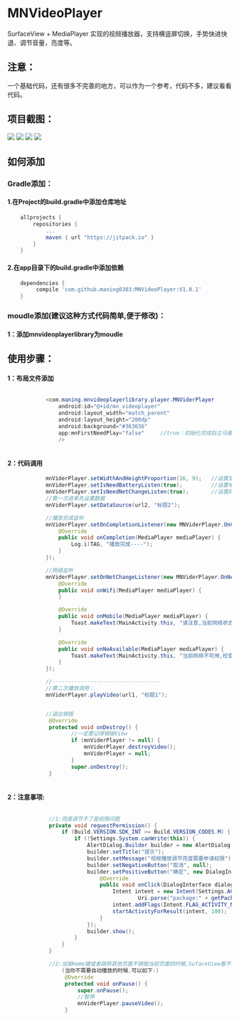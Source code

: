 # MNVideoPlayer
SurfaceView + MediaPlayer 实现的视频播放器，支持横竖屏切换，手势快进快退、调节音量，亮度等。

## 注意：
一个基础代码，还有很多不完善的地方，可以作为一个参考，代码不多，建议看看代码。

## 项目截图：

![](https://github.com/maning0303/MNVideoPlayer/raw/master/screenshots/001.jpg)
![](https://github.com/maning0303/MNVideoPlayer/raw/master/screenshots/002.jpg)
![](https://github.com/maning0303/MNVideoPlayer/raw/master/screenshots/003.jpg)
![](https://github.com/maning0303/MNVideoPlayer/raw/master/screenshots/004.jpg)


## 如何添加
### Gradle添加：
#### 1.在Project的build.gradle中添加仓库地址
``` gradle
	allprojects {
		repositories {
			...
			maven { url "https://jitpack.io" }
		}
	}
```

#### 2.在app目录下的build.gradle中添加依赖
``` gradle
	dependencies {
	     compile 'com.github.maning0303:MNVideoPlayer:V1.0.1'
	}
```

### moudle添加(建议这种方式代码简单,便于修改)：
#### 1：添加mnvideoplayerlibrary为moudle

## 使用步骤：
#### 1：布局文件添加
``` java

            <com.maning.mnvideoplayerlibrary.player.MNViderPlayer
                android:id="@+id/mn_videoplayer"
                android:layout_width="match_parent"
                android:layout_height="200dp"
                android:background="#363636"
                app:mnFirstNeedPlay="false"     //true：初始化完成后立马播放
                />
                
```

#### 2：代码调用
``` java
            mnViderPlayer.setWidthAndHeightProportion(16, 9);   //设置宽高比
            mnViderPlayer.setIsNeedBatteryListen(true);         //设置电量监听
            mnViderPlayer.setIsNeedNetChangeListen(true);       //设置网络监听
            //第一次进来先设置数据
            mnViderPlayer.setDataSource(url2, "标题2");

            //播放完成监听
            mnViderPlayer.setOnCompletionListener(new MNViderPlayer.OnCompletionListener() {
                @Override
                public void onCompletion(MediaPlayer mediaPlayer) {
                    Log.i(TAG, "播放完成----");
                }
            });

            //网络监听
            mnViderPlayer.setOnNetChangeListener(new MNViderPlayer.OnNetChangeListener() {
                @Override
                public void onWifi(MediaPlayer mediaPlayer) {
                }

                @Override
                public void onMobile(MediaPlayer mediaPlayer) {
                    Toast.makeText(MainActivity.this, "请注意,当前网络状态切换为3G/4G网络", Toast.LENGTH_LONG).show();
                }

                @Override
                public void onNoAvailable(MediaPlayer mediaPlayer) {
                    Toast.makeText(MainActivity.this, "当前网络不可用,检查网络设置", Toast.LENGTH_LONG).show();
                }
            });

            //----------------------------------
            //第二次播放调用：
            mnViderPlayer.playVideo(url1, "标题1");


            //退出销毁
             @Override
             protected void onDestroy() {
                    //一定要记得销毁View
                    if (mnViderPlayer != null) {
                        mnViderPlayer.destroyVideo();
                        mnViderPlayer = null;
                    }
                    super.onDestroy();
             }
            
```

#### 2：注意事项:
``` java

             //1:亮度调节不了是权限问题
             private void requestPermission() {
                 if (Build.VERSION.SDK_INT >= Build.VERSION_CODES.M) {
                     if (!Settings.System.canWrite(this)) {
                         AlertDialog.Builder builder = new AlertDialog.Builder(this);
                         builder.setTitle("提示");
                         builder.setMessage("视频播放调节亮度需要申请权限");
                         builder.setNegativeButton("取消", null);
                         builder.setPositiveButton("确定", new DialogInterface.OnClickListener() {
                             @Override
                             public void onClick(DialogInterface dialog, int which) {
                                 Intent intent = new Intent(Settings.ACTION_MANAGE_WRITE_SETTINGS,
                                         Uri.parse("package:" + getPackageName()));
                                 intent.addFlags(Intent.FLAG_ACTIVITY_NEW_TASK);
                                 startActivityForResult(intent, 100);
                             }
                         });
                         builder.show();
                     }
                 }
             }

             //2:当按Home键或者跳转其他页面不销毁当前页面的时候,SufaceView看不见会被销毁,重新回来会重建,默认会自动接着播放。
                 (当你不需要自动播放的时候,可以如下:)
                  @Override
                  protected void onPause() {
                      super.onPause();
                      //暂停
                      mnViderPlayer.pauseVideo();
                  }

```


